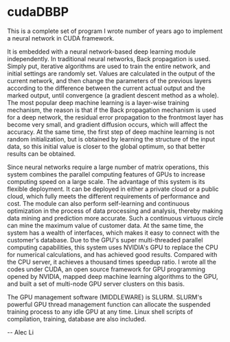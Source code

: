 # cudaDBBP
This is a complete set of program I wrote number of years ago to implement a neural network in CUDA framework.

It is embedded with a neural network-based deep learning module independently. In traditional neural networks, Back propagation is used. Simply put, iterative algorithms are used to train the entire network, and initial settings are randomly set. Values are calculated in the output of the current network, and then change the parameters of the previous layers according to the difference between the current actual output and the marked output, until convergence (a gradient descent method as a whole). The most popular deep machine learning is a layer-wise training mechanism, the reason is that if the Back propagation mechanism is used for a deep network, the residual error propagation to the frontmost layer has become very small, and gradient diffusion occurs, which will affect the accuracy. At the same time, the first step of deep machine learning is not random initialization, but is obtained by learning the structure of the input data, so this initial value is closer to the global optimum, so that better results can be obtained.

Since neural networks require a large number of matrix operations, this system combines the parallel computing features of GPUs to increase computing speed on a large scale. The advantage of this system is its flexible deployment. It can be deployed in either a private cloud or a public cloud, which fully meets the different requirements of performance and cost. The module can also perform self-learning and continuous optimization in the process of data processing and analysis, thereby making data mining and prediction more accurate. Such a continuous virtuous circle can mine the maximum value of customer data. At the same time, the system has a wealth of interfaces, which makes it easy to connect with the customer's database. Due to the GPU's super multi-threaded parallel computing capabilities, this system uses NVIDIA's GPU to replace the CPU for numerical calculations, and has achieved good results. Compared with the CPU server, it achieves a thousand times speedup ratio. I wrote all the codes under CUDA, an open source framework for GPU programming opened by NVIDIA, mapped deep machine learning algorithms to the GPU, and built a set of multi-node GPU server clusters on this basis.  

The GPU management software (MIDDLEWARE) is SLURM. SLURM's powerful GPU thread management function can allocate the suspended training process to any idle GPU at any time. Linux shell scripts of compilation, training, database are also included.


-- Alec Li
